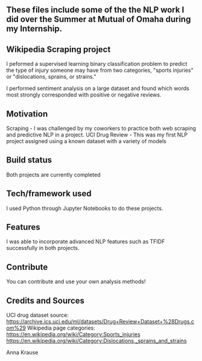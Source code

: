 ## These files include some of the the NLP work I did over the Summer at Mutual of Omaha during my Internship.
## Wikipedia Scraping project
I peformed a supervised learning binary classification problem to predict the type of injury someone may have from two categories, "sports injuries" or "dislocations, sprains, or strains."

I performed sentiment analysis on a large dataset and found which words most strongly corresponded with positive or negative reviews.

## Motivation
Scraping - I was challenged by my coworkers to practice both web scraping and predictive NLP in a project.
UCI Drug Review - This was my first NLP project assigned using a known dataset with a variety of models

## Build status
Both projects are currently completed 

## Tech/framework used
I used Python through Jupyter Notebooks to do these projects.

## Features
I was able to incorporate advanced NLP features such as TFIDF successfully in both projects.

## Contribute

You can contribute and use your own analysis methods!

## Credits and Sources
UCI drug dataset source: 
https://archive.ics.uci.edu/ml/datasets/Drug+Review+Dataset+%28Drugs.com%29
Wikipedia page categories:
https://en.wikipedia.org/wiki/Category:Sports_injuries
https://en.wikipedia.org/wiki/Category:Dislocations,_sprains_and_strains


Anna Krause
